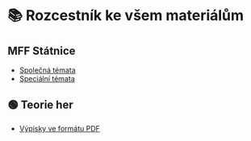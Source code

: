 # 📚 Rozcestník ke všem materiálům

## MFF Státnice
- [Společná témata](mff_statnice/spol-main.md)
- [Speciální témata](mff_statnice/spec-main.md)

## 🟢 Teorie her
- [Výpisky ve formátu PDF](alg_game_theory/build/main.pdf)
